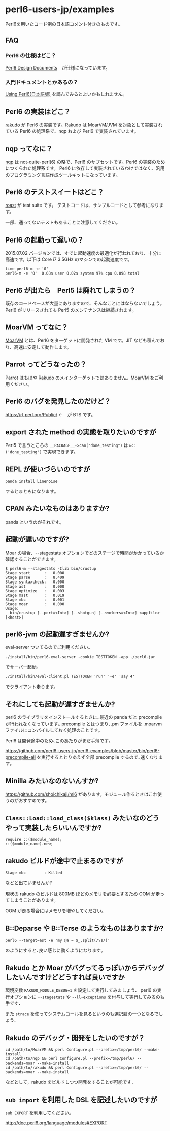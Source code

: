 # perl6-users-jp/examples
Perl6を用いたコード例の日本語コメント付きのものです。

## FAQ

### Perl6 の仕様はどこ？

[Perl6 Design Documents](https://github.com/perl6/specs/)　が仕様になっています。

### 入門ドキュメントとかあるの？

[Using Perl6(日本語版)](https://dl.dropboxusercontent.com/u/877032/UsingPerl6_JA.html) を読んでみるとよいかもしれません。

## Perl6 の実装はどこ？

[rakudo](https://github.com/rakudo/rakudo) が Perl6 の実装です。Rakudo は MoarVM/JVM を対象として実装されている Perl6 の処理系で、nqp および Perl6 で実装されています。

## nqp ってなに？

[nqp](https://github.com/perl6/nqp/) は not-quite-perl(6) の略で、Perl6 のサブセットです。Perl6 の実装のためにつくられた処理系です。
Perl6 に依存して実装されているわけではなく、汎用のプログラミング言語作成ツールキットになっています。

## Perl6 のテストスイートはどこ？

[roast](https://github.com/perl6/roast/) が test suite です。
テストコードは、サンプルコードとして参考になります。

一部、通ってないテストもあることに注意してください。

## Perl6 の起動って遅いの？

2015.07.02 バージョンでは、すでに起動速度の最適化が行われており、十分に高速です。以下は Core i7 3.5GHz のマシンでの起動速度です。

```
time perl6-m -e '0'
perl6-m -e '0'  0.08s user 0.02s system 97% cpu 0.098 total
```

## Perl6 が出たら　Perl5 は廃れてしまうの？
既存のコードベースが大量にありますので、そんなことにはならないでしょう。
Perl6 がリリースされても Perl5 のメンテナンスは継続されます。

## MoarVM ってなに？

[MoarVM](https://github.com/MoarVM/MoarVM) とは、Perl6 をターゲットに開発された VM です。JIT なども積んでおり、高速に安定して動作します。

## Parrot ってどうなったの？
Parrot はもはや Rakudo のメインターゲットではありません。MoarVM をご利用ください。

## Perl6 のバグを発見したのだけど？

https://rt.perl.org/Public/ ←　が  BTS です。

## export された method の実態を取りたいのですが

Perl5 で言うところの `__PACKAGE__->can("done_testing")` は `&::('done_testing')` で実現できます。

## REPL が使いづらいのですが

    panda install Linenoise

するとまともになります｡

## CPAN みたいなものはありますか?

panda というのがそれです｡

## 起動が遅いのですが?

Moar の場合、--stagestats オプションでどのステージで時間がかかっているか確認することができます。

    $ perl6-m --stagestats -Ilib bin/crustup
    Stage start      :   0.000
    Stage parse      :   8.409
    Stage syntaxcheck:   0.000
    Stage ast        :   0.000
    Stage optimize   :   0.003
    Stage mast       :   0.019
    Stage mbc        :   0.001
    Stage moar       :   0.000
    Usage:
      bin/crustup [--port=<Int>] [--shotgun] [--workers=<Int>] <appfile> [<host>]

## perl6-jvm の起動遅すぎませんか?

eval-server ついてるのでご利用ください。

    ./install/bin/perl6-eval-server -cookie TESTTOKEN -app ./perl6.jar

でサーバー起動。

    ./install/bin/eval-client.pl TESTTOKEN 'run' '-e' 'say 4'

でクライアント走ります。

## それにしても起動が遅すぎませんか?

perl6 のライブラリをインストールするときに､最近の panda だと precompile が行われなくなっています｡
precompile とはつまり､.pm ファイルを .moarvm ファイルにコンパイルしておく処理のことです｡

Perl6 は開発途中のため､このあたりがまだ手薄です｡

https://github.com/perl6-users-jp/perl6-examples/blob/master/bin/perl6-precompile-all を実行するととりあえず全部 precompile するので､速くなります｡

## Minilla みたいなのないんすか?

https://github.com/shoichikaji/mi6 があります。モジュール作るときはこれ使うのがおすすめです。

## `Class::Load::load_class($klass)` みたいなのどうやって実装したらいいんですか?

    require ::($module_name);
    ::($module_name).new;

## rakudo ビルドが途中で止まるのですが

    Stage mbc        : Killed

などと出ていませんか?

現状の rakudo のビルドは 800MB ほどのメモリを必要とするため OOM が走ってしまうことがあります。

OOM が走る場合にはメモリを増やしてください。

## B::Deparse や B::Terse のようなものはありますか?

    perl6 --target=ast -e 'my @a = $_.split(/\s/)'

のようにすると､良い感じに動くようになります｡

## Rakudo とか Moar がバグってるっぽいからデバッグしたいんですけどどうすれば良いですか

環境変数 `RAKUDO_MODULE_DEBUG=1` を設定して実行してみましょう．
perl6 の実行オプションに `--stagestats` や `--ll-exceptions` を付与して実行してみるのも手です．

また `strace` を使ってシステムコールを見るというのも選択肢の一つとなるでしょう．

## Rakudo のデバッグ・開発をしたいのですが？

```
cd /path/to/MoarVM && perl Configure.pl --prefix=/tmp/perl6/ --make-install
cd /path/to/nqp && perl Configure.pl --prefix=/tmp/perl6/ --backends=moar --make-install
cd /path/to/rakudo && perl Configure.pl --prefix=/tmp/perl6/ --backends=moar --make-install
```

などとして，rakudo をビルドしつつ開発をすることが可能です．

## `sub import` を利用した DSL を記述したいのですが
`sub EXPORT` を利用してください。

http://doc.perl6.org/language/modules#EXPORT
